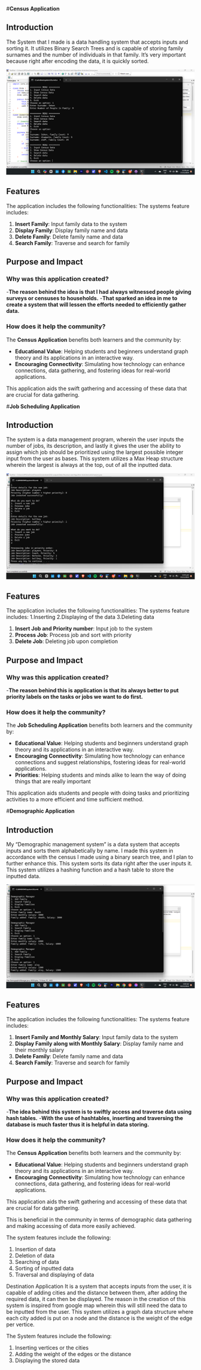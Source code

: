 #**Census Application**

## Introduction
The System that I made is a data handling system that accepts inputs and sorting it.
It utilizes Binary Search Trees and is capable of storing family surnames and the number of individuals in that family. 
It’s very important because right after encoding the data, it is quickly sorted. 


![Screenshot 2024-12-09 121633](https://github.com/RmrD05/My-Data-Structure-and-Algorithm-Activities/blob/6f93a0381a1a8b7677669ab8c8eceb2056c42063/Screenshot%202024-11-17%20232644.png)


## Features
The application includes the following functionalities:
The systems feature includes:
1. **Insert Family**: Input family data to the system
2. **Display Family**: Display family name and data
3. **Delete Family**:  Delete family name and data
4. **Search  Family**: Traverse and search for family

## Purpose and Impact
### Why was this application created?
-**The reason behind the idea is that I had always witnessed people giving surveys or censuses to households.**
-**That sparked an idea in me to create a system that will lessen the efforts needed to efficiently gather data.**

### How does it help the community?
The **Census Application** benefits both learners and the community by:
- **Educational Value**: Helping students and beginners understand graph theory and its applications in an interactive way.
- **Encouraging Connectivity**: Simulating how technology can enhance connections, data gathering, and fostering ideas for real-world applications.

This application aids the swift gathering and accessing of these data that are crucial for data gathering.

#**Job Scheduling Application**

## Introduction
The system is a data management program, wherein the user inputs the number of jobs, its description, and lastly it gives the user the ability to assign which job should be prioritized using the largest possible integer input from the user as bases. This system utilizes a Max Heap structure wherein the largest is always at the top, out of all the inputted data.


![Screenshot 2024-12-09 121633](https://github.com/RmrD05/My-Data-Structure-and-Algorithm-Activities/blob/ace8108d1d3a862f334c03b76aaa9e744101939d/Screenshot%202024-11-24%20230137.png)


## Features
The application includes the following functionalities:
The systems feature includes:
1.Inserting
2.Displaying of the data
3.Deleting data

1. **Insert Job and Priority number**: Input job to the system
2. **Process Job**: Process job and sort with priority
3. **Delete Job**:  Deleting job upon completion

## Purpose and Impact
### Why was this application created?
-**The reason behind this is application is that its  always better to put priority labels on the tasks or jobs we want to do first.**

### How does it help the community?
The **Job Scheduling Application** benefits both learners and the community by:
- **Educational Value**: Helping students and beginners understand graph theory and its applications in an interactive way.
- **Encouraging Connectivity**: Simulating how technology can enhance connections and suggest relationships, fostering ideas for real-world applications.
- **Priorities**: Helping students and minds alike to learn the way of doing things that are really important

This application aids students and people with doing tasks and prioritizing activities to a more efficient and time sufficient method.

#**Demographic Application**

## Introduction
My “Demographic management system” is a data system that accepts inputs and sorts them alphabetically by name. I made this system in accordance with the census I made using a binary search tree, and I plan to further enhance this. This system sorts its data right after the user inputs it. This system utilizes a hashing function and a hash table to store the inputted data.


![Screenshot 2024-12-09 121633](https://github.com/RmrD05/My-Data-Structure-and-Algorithm-Activities/blob/a8a07cd193cde758e585de58aebe0069961fa43e/Screenshot%202024-12-02%20055046.png)


## Features
The application includes the following functionalities:
The systems feature includes:
1. **Insert Family and Monthly Salary**: Input family data to the system
2. **Display Family along with Monthly Salary**: Display family name and their monthly salary
3. **Delete Family**:  Delete family name and data
4. **Search  Family**: Traverse and search for family

## Purpose and Impact
### Why was this application created?
-**The idea behind this system is to swiftly access and traverse data using hash tables.**
-**With the use of hashtables, inserting and traversing the database is much faster thus it is helpful in data storing.**

### How does it help the community?
The **Census Application** benefits both learners and the community by:
- **Educational Value**: Helping students and beginners understand graph theory and its applications in an interactive way.
- **Encouraging Connectivity**: Simulating how technology can enhance connections, data gathering, and fostering ideas for real-world applications.

This application aids the swift gathering and accessing of these data that are crucial for data gathering.

  This is beneficial in the community in terms of demographic data gathering and making accessing of data more easily achieved.

 The system features include the following:
 
 1. Insertion of data
 2. Deletion of data
 3. Searching of data
 4. Sorting of inputted data
 5. Traversal and displaying of data
  
Destination Application
It is a system that accepts inputs from the user, it is capable of adding cities and the distance between them, after adding the required data, it can then be displayed. The reason in the creation of this system is inspired from google map wherein this will still need the data to be inputted from the user. This system utilizes a graph data structure where each city added is put on a node and the distance is the weight of the edge per vertice.

The System features include the following:

1. Inserting vertices or the cities
2. Adding the weight of the edges or the distance
3. Displaying the stored data
